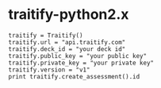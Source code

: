 traitify-python2.x
==================



```
traitify = Traitify()
traitify.url = "api.traitify.com"
traitify.deck_id = "your deck id"
traitify.public_key = "your public key"
traitify.private_key = "your private key"
traitify.version = "v1"
print traitify.create_assessment().id
```
